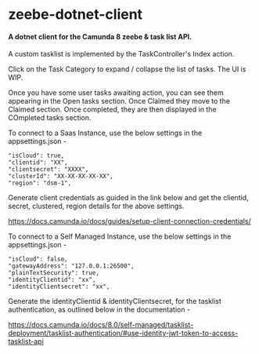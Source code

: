 # zeebe-dotnet-client

#### A dotnet client for the Camunda 8 zeebe & task list API.

A custom tasklist is implemented by the TaskController's Index action. 

Click on the Task Category to expand / collapse the list of tasks. The UI is WIP.

Once you have some user tasks awaiting action, you can see them appearing in the Open tasks section.
Once Claimed they move to the Claimed section.
Once completed, they are then displayed in the COmpleted tasks section.

To connect to a Saas Instance, use the below settings in the appsettings.json -

```
"isCloud": true,
"clientid": "XX",
"clientsecret": "XXXX",
"clusterId": "XX-XX-XX-XX-XX",
"region": "dsm-1",

 ```

Generate client credentials as guided in the link below and get the clientid, secret, clustered, region details for the above settings.
 
https://docs.camunda.io/docs/guides/setup-client-connection-credentials/

To connect to a Self Managed Instance, use the below settings in the appsettings.json -

```
"isCloud": false,
"gatewayAddress": "127.0.0.1:26500",
"plainTextSecurity": true, 
"identityClientid": "xx",
"identityClientsecret": "xx",

 ```

Generate the identityClientid & identityClientsecret, for the tasklist authentication, as outlined below in the documentation -

https://docs.camunda.io/docs/8.0/self-managed/tasklist-deployment/tasklist-authentication/#use-identity-jwt-token-to-access-tasklist-api
